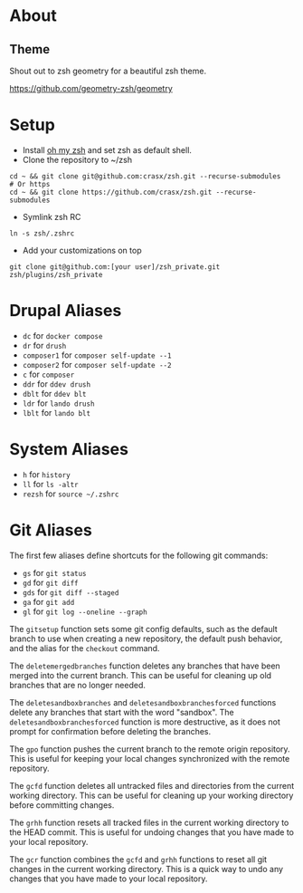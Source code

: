 # About

## Theme
Shout out to zsh geometry for a beautiful zsh theme.

https://github.com/geometry-zsh/geometry

# Setup
- Install [oh my zsh](https://ohmyz.sh/) and set zsh as default shell.
- Clone the repository to ~/zsh
```
cd ~ && git clone git@github.com:crasx/zsh.git --recurse-submodules
# Or https
cd ~ && git clone https://github.com/crasx/zsh.git --recurse-submodules
```
- Symlink zsh RC
```
ln -s zsh/.zshrc 
```
- Add your customizations on top
```
git clone git@github.com:[your user]/zsh_private.git zsh/plugins/zsh_private
```

# Drupal Aliases
* `dc` for `docker compose`
* `dr` for `drush`
* `composer1` for `composer self-update --1`
* `composer2` for `composer self-update --2`
* `c` for `composer`
* `ddr` for `ddev drush`
* `dblt` for `ddev blt`
* `ldr` for `lando drush`
* `lblt` for `lando blt`


# System Aliases
* `h` for `history`
* `ll` for `ls -altr`
* `rezsh` for `source ~/.zshrc`


# Git Aliases
The first few aliases define shortcuts for the following git commands:

-   `gs`  for  `git status`
-   `gd`  for  `git diff`
-   `gds`  for  `git diff --staged`
-   `ga`  for  `git add`
-   `gl`  for  `git log --oneline --graph`

The `gitsetup` function sets some git config defaults, such as the default branch to use when creating a new repository, the default push behavior, and the alias for the `checkout` command.

The `deletemergedbranches` function deletes any branches that have been merged into the current branch. This can be useful for cleaning up old branches that are no longer needed.

The `deletesandboxbranches` and `deletesandboxbranchesforced` functions delete any branches that start with the word "sandbox". The `deletesandboxbranchesforced` function is more destructive, as it does not prompt for confirmation before deleting the branches.

The `gpo` function pushes the current branch to the remote origin repository. This is useful for keeping your local changes synchronized with the remote repository.

The `gcfd` function deletes all untracked files and directories from the current working directory. This can be useful for cleaning up your working directory before committing changes.

The `grhh` function resets all tracked files in the current working directory to the HEAD commit. This is useful for undoing changes that you have made to your local repository.

The `gcr` function combines the `gcfd` and `grhh` functions to reset all git changes in the current working directory. This is a quick way to undo any changes that you have made to your local repository.